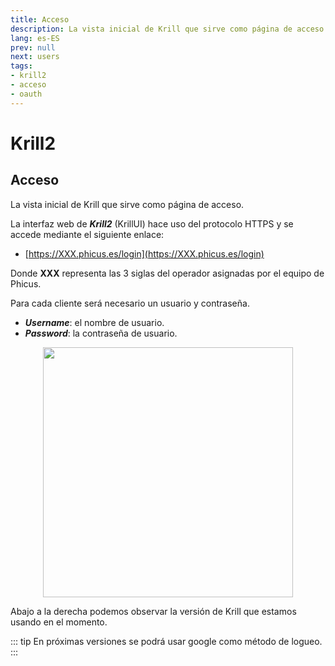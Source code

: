 ```yaml
---
title: Acceso
description: La vista inicial de Krill que sirve como página de acceso.
lang: es-ES
prev: null
next: users
tags:
- krill2
- acceso
- oauth
---
```


# Krill2

## Acceso

La vista inicial de Krill que sirve como página de acceso.

La interfaz web de ***Krill2*** (KrillUI) hace uso del protocolo HTTPS y se accede mediante el siguiente enlace:
- [https://XXX.phicus.es/login](https://XXX.phicus.es/login)

Donde **XXX** representa las 3 siglas del operador asignadas por el equipo de Phicus.

Para cada cliente será necesario un usuario y contraseña.

- ***Username***: el nombre de usuario.
- ***Password***: la contraseña de usuario.

<p align="center"><img src="/img/krill2/main/0001.png" width="400"></p>

Abajo a la derecha podemos observar la versión de Krill que estamos usando en el momento.

::: tip
En próximas versiones se podrá usar google como método de logueo.
:::

